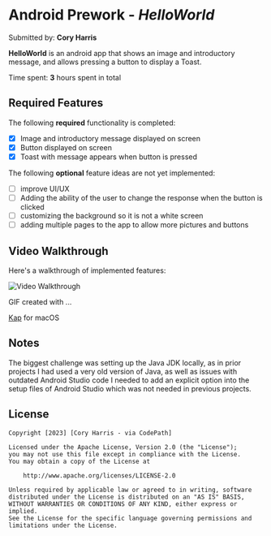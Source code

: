 # Android Prework - *HelloWorld*

Submitted by: **Cory Harris**

**HelloWorld** is an android app that shows an image and introductory message, and allows pressing a button to display a Toast. 

Time spent: **3** hours spent in total

## Required Features

The following **required** functionality is completed:

* [x] Image and introductory message displayed on screen
* [x] Button displayed on screen
* [x] Toast with message appears when button is pressed 

The following **optional** feature ideas are not yet implemented:

* [ ] improve UI/UX
* [ ] Adding the ability of the user to change the response when the button is clicked
* [ ] customizing the background so it is not a white screen
* [ ] adding multiple pages to the app to allow more pictures and buttons

## Video Walkthrough

Here's a walkthrough of implemented features:

<img src='http://i.imgur.com/link/to/your/gif/file.gif' title='Video Walkthrough' width='' alt='Video Walkthrough' />


GIF created with ...  

[Kap](https://getkap.co/) for macOS

## Notes

The biggest challenge was setting up the Java JDK locally, as in prior projects I had used a very old version of Java, as well as issues with outdated Android Studio code
I needed to add an explicit option into the setup files of Android Studio which was not needed in previous projects.

## License

    Copyright [2023] [Cory Harris - via CodePath]

    Licensed under the Apache License, Version 2.0 (the "License");
    you may not use this file except in compliance with the License.
    You may obtain a copy of the License at

        http://www.apache.org/licenses/LICENSE-2.0

    Unless required by applicable law or agreed to in writing, software
    distributed under the License is distributed on an "AS IS" BASIS,
    WITHOUT WARRANTIES OR CONDITIONS OF ANY KIND, either express or implied.
    See the License for the specific language governing permissions and
    limitations under the License.
